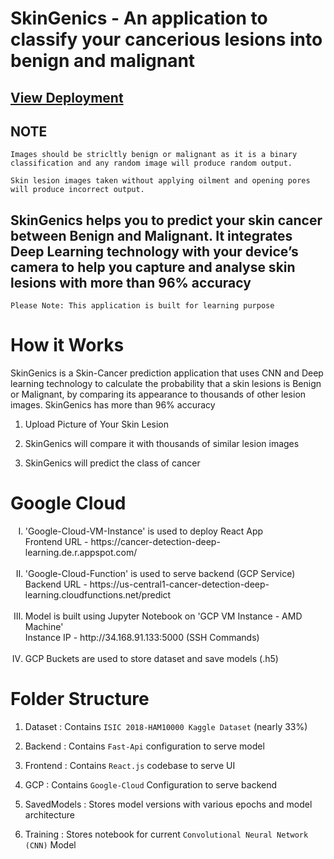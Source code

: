 # SkinGenics - An application to classify your cancerious lesions into benign and malignant

## <a href="https://skingenics.netlify.app/" >View Deployment</a>

## NOTE
```
Images should be stricltly benign or malignant as it is a binary classification and any random image will produce random output. 

Skin lesion images taken without applying oilment and opening pores will produce incorrect output.
```

## SkinGenics helps you to predict your skin cancer between Benign and Malignant. It integrates Deep Learning technology with your device’s camera to help you capture and analyse skin lesions with more than 96% accuracy

`Please Note: This application is built for learning purpose `

# How it Works
SkinGenics is a Skin-Cancer prediction application that uses CNN and Deep learning technology to calculate the probability that a skin lesions is Benign or Malignant, by comparing its appearance to thousands of other lesion images. SkinGenics has more than 96% accuracy

1. Upload Picture of Your Skin Lesion

2. SkinGenics will compare it with thousands of similar lesion images

3. SkinGenics will predict the class of cancer


# Google Cloud 

  <ol type="I">
  
  <li> 'Google-Cloud-VM-Instance' is used to deploy React App <br>
    Frontend URL - https://cancer-detection-deep-learning.de.r.appspot.com/ </li> <br>
  
  <li> 'Google-Cloud-Function' is used to serve backend (GCP Service) <br>
        Backend URL - https://us-central1-cancer-detection-deep-learning.cloudfunctions.net/predict </li> <br>
      
  <li> Model is built using Jupyter Notebook on 'GCP VM Instance - AMD Machine' <br>
        Instance IP - http://34.168.91.133:5000 (SSH Commands) </li> <br>
  
  <li> GCP Buckets are used to store dataset and save models (.h5) </li>
  
  </ol>
  
  

# Folder Structure

1. Dataset : Contains `ISIC 2018-HAM10000 Kaggle Dataset` (nearly 33%)

2. Backend : Contains `Fast-Api` configuration to serve model

3. Frontend : Contains `React.js` codebase to serve UI

4. GCP : Contains `Google-Cloud` Configuration to serve backend
  
5. SavedModels : Stores model versions with various epochs and model architecture

6. Training : Stores notebook for current `Convolutional Neural Network (CNN)` Model
